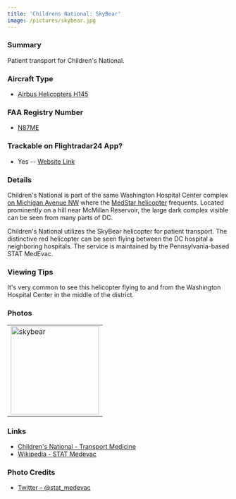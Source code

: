 ```yaml
---
title: 'Childrens National: SkyBear'
image: /pictures/skybear.jpg
---
```


### Summary 

Patient transport for Children's National.  

### Aircraft Type
* [Airbus Helicopters H145](https://en.wikipedia.org/wiki/Eurocopter_EC145)

### FAA Registry Number 
* [N87ME](https://registry.faa.gov/aircraftinquiry/NNum_Results.aspx?NNumbertxt=N87ME)

### Trackable on Flightradar24 App?
* Yes -- [Website Link](https://www.flightradar24.com/data/aircraft/n87me)

### Details 

Children's National is part of the same Washington Hospital Center complex [on Michigan Avenue NW](https://goo.gl/maps/v59v6w4Qfe82) where the [MedStar helicopter](https://helicoptersofdc.com/helicopters/medstar/) frequents.  Located prominently on a hill near McMillan Reservoir, the large dark complex visible can be seen from many parts of DC.


Children's National utilizes the SkyBear helicopter for patient transport.  The distinctive red helicopter can be seen flying between the DC hospital a neighboring hospitals.  The service is maintained by the Pennsylvania-based STAT MedEvac.  

### Viewing Tips 

It's very common to see this helicopter flying to and from the Washington Hospital Center in the middle of the district.  

### Photos 

<table style="width:100%">
  <tr>
        <td><img src="https://helicoptersofdc.com/pictures/skybear.jpg" alt="skybear" width="200"></td>
    </tr>
  </table>

### Links
* [Children's National - Transport Medicine](https://childrensnational.org/departments/transport-medicine)
* [Wikipedia - STAT Medevac](https://en.wikipedia.org/wiki/STAT_Medevac)

### Photo Credits
* [Twitter - @stat_medevac](https://twitter.com/stat_medevac/status/817390049927036928)
